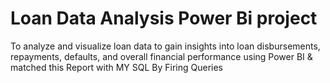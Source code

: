 # Loan Data Analysis Power Bi project
To analyze and visualize loan data to gain insights into loan disbursements, repayments, defaults, and overall financial performance using Power BI &amp; matched this Report with MY SQL By Firing Queries
